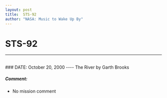 ```yaml
---
layout: post
title:  STS-92
author: "NASA: Music to Wake Up By"
---
```


# STS-92
----
<br/>
### DATE: October 20, 2000
----
The River by Garth Brooks

##### Comment:
* No mission comment
